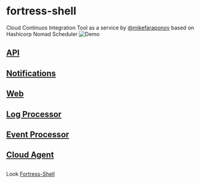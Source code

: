 # fortress-shell
Cloud Continuos Integration Tool as a service by [@mikefaraponov](https://www.linkedin.com/in/mikefaraponov) based on Hashicorp Nomad Scheduler
![Demo](https://raw.github.com/fortress-shell/fortress-shell/master/demo.gif)
## [API](https://github.com/fortress-shell/manager)
## [Notifications](https://github.com/fortress-shell/notifications)
## [Web](https://github.com/fortress-shell/web)
## [Log Processor](https://github.com/fortress-shell/logs)
## [Event Processor](https://github.com/fortress-shell/bus)
## [Cloud Agent](https://github.com/fortress-shell/agent)

##
Look [Fortress-Shell](https://fortress-shell.github.io/fortress-shell/)
